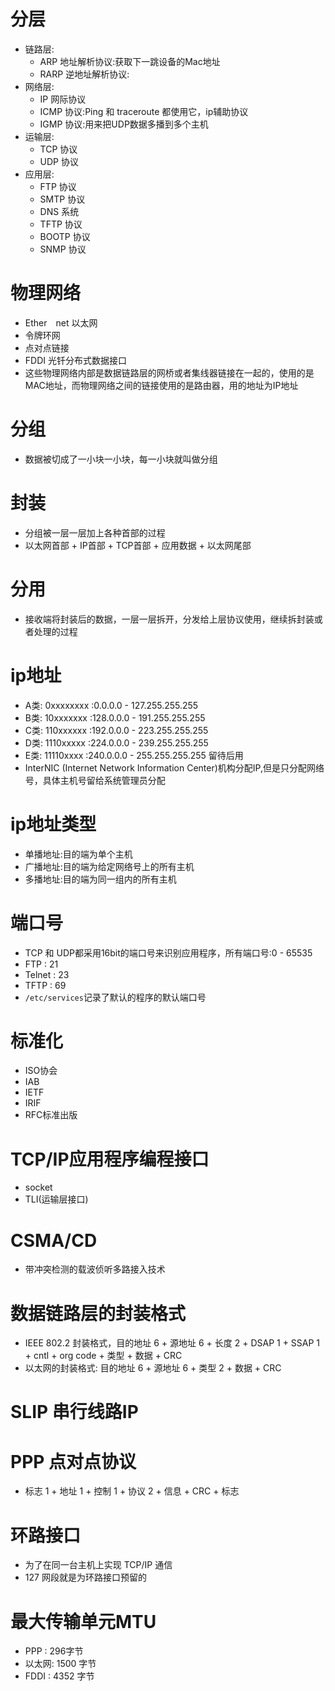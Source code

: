 # 分层
- 链路层:
    - ARP 地址解析协议:获取下一跳设备的Mac地址
    - RARP 逆地址解析协议:
- 网络层:
    - IP 网际协议
    - ICMP 协议:Ping 和 traceroute 都使用它，ip辅助协议
    - IGMP 协议:用来把UDP数据多播到多个主机
- 运输层:
    - TCP 协议
    - UDP 协议
- 应用层:
    - FTP 协议
    - SMTP 协议
    - DNS 系统
    - TFTP 协议
    - BOOTP 协议
    - SNMP 协议

# 物理网络
- Ether　net 以太网
- 令牌环网 
- 点对点链接
- FDDI 光钎分布式数据接口
- 这些物理网络内部是数据链路层的网桥或者集线器链接在一起的，使用的是MAC地址，而物理网络之间的链接使用的是路由器，用的地址为IP地址

# 分组
- 数据被切成了一小块一小块，每一小块就叫做分组

# 封装
- 分组被一层一层加上各种首部的过程
- 以太网首部 + IP首部 + TCP首部 + 应用数据 + 以太网尾部

# 分用
- 接收端将封装后的数据，一层一层拆开，分发给上层协议使用，继续拆封装或者处理的过程

# ip地址
- A类: 0xxxxxxxx :0.0.0.0   - 127.255.255.255
- B类: 10xxxxxxx :128.0.0.0 - 191.255.255.255
- C类: 110xxxxxx :192.0.0.0 - 223.255.255.255
- D类: 1110xxxxx :224.0.0.0 - 239.255.255.255
- E类: 11110xxxx :240.0.0.0 - 255.255.255.255 留待后用
- InterNIC (Internet Network Information Center)机构分配IP,但是只分配网络号，具体主机号留给系统管理员分配

# ip地址类型
- 单播地址:目的端为单个主机
- 广播地址:目的端为给定网络号上的所有主机
- 多播地址:目的端为同一组内的所有主机

# 端口号
- TCP 和 UDP都采用16bit的端口号来识别应用程序，所有端口号:0 - 65535
- FTP : 21
- Telnet : 23
- TFTP : 69
- `/etc/services`记录了默认的程序的默认端口号


# 标准化
- ISO协会
- IAB
- IETF
- IRIF
- RFC标准出版

# TCP/IP应用程序编程接口
- socket
- TLI(运输层接口)

# CSMA/CD
- 带冲突检测的载波侦听多路接入技术


# 数据链路层的封装格式
- IEEE 802.2 封装格式，目的地址 6 + 源地址 6 + 长度 2 + DSAP 1 + SSAP 1 + cntl + org code + 类型 + 数据 + CRC
- 以太网的封装格式: 目的地址 6 + 源地址 6 + 类型 2 + 数据 + CRC

# SLIP 串行线路IP

# PPP 点对点协议
- 标志 1 + 地址 1 + 控制 1 + 协议 2 + 信息 + CRC + 标志

# 环路接口
- 为了在同一台主机上实现 TCP/IP 通信
- 127 网段就是为环路接口预留的

# 最大传输单元MTU
- PPP : 296字节
- 以太网: 1500 字节
- FDDI : 4352 字节


















































